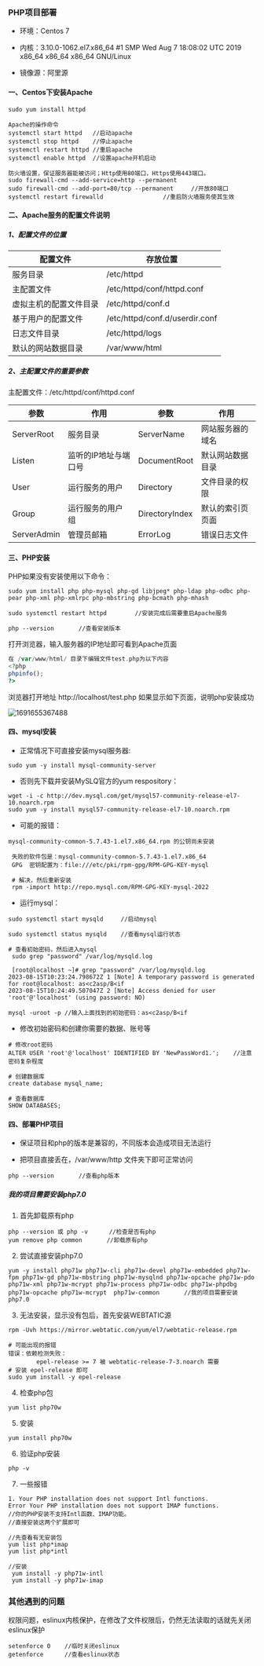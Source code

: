 ### PHP项目部署

- 环境：Centos 7

- 内核：3.10.0-1062.el7.x86_64 #1 SMP Wed Aug 7 18:08:02 UTC 2019 x86_64 x86_64 x86_64 GNU/Linux
- 镜像源：阿里源

#### 一、Centos下安装Apache

```shell
sudo yum install httpd

Apache的操作命令
systemctl start httpd	//启动apache
systemctl stop httpd	//停止apache
systemctl restart httpd //重启apache
systemctl enable httpd	//设置apache开机启动

防火墙设置，保证服务器能被访问；Http使用80端口，Https使用443端口。
sudo firewall-cmd --add-service=http --permanent
sudo firewall-cmd --add-port=80/tcp --permanent		//开放80端口
systemctl restart firewalld					//重启防火墙服务使其生效
```

#### 二、Apache服务的配置文件说明

##### 1、配置文件的位置

| 配置文件               | 存放位置                       |
| ---------------------- | ------------------------------ |
| 服务目录               | /etc/httpd                     |
| 主配置文件             | /etc/httpd/conf/httpd.conf     |
| 虚拟主机的配置文件目录 | /etc/httpd/conf.d              |
| 基于用户的配置文件     | /etc/httpd/conf.d/userdir.conf |
| 日志文件目录           | /etc/httpd/logs                |
| 默认的网站数据目录     | /var/www/html                  |

##### 2、主配置文件的重要参数

主配置文件：/etc/httpd/conf/httpd.conf

| 参数        | 作用                 | 参数           | 作用             |
| ----------- | -------------------- | -------------- | ---------------- |
| ServerRoot  | 服务目录             | ServerName     | 网站服务器的域名 |
| Listen      | 监听的IP地址与端口号 | DocumentRoot   | 默认网站数据目录 |
| User        | 运行服务的用户       | Directory      | 文件目录的权限   |
| Group       | 运行服务的用户组     | DirectoryIndex | 默认的索引页页面 |
| ServerAdmin | 管理员邮箱           | ErrorLog       | 错误日志文件     |

#### 三、PHP安装

PHP如果没有安装使用以下命令：

```shell
sudo yum install php php-mysql php-gd libjpeg* php-ldap php-odbc php-pear php-xml php-xmlrpc php-mbstring php-bcmath php-mhash

sudo systemctl restart httpd		//安装完成后需要重启Apache服务

php --version		//查看安装版本
```

打开浏览器，输入服务器的IP地址即可看到Apache页面

```php
在 /var/www/html/ 目录下编辑文件test.php为以下内容
<?php
phpinfo();
?>
```

浏览器打开地址 http://localhost/test.php 如果显示如下页面，说明php安装成功

![1691655367488](I:\LC\Tpora图片\1691655367488.png)

#### 四、mysql安装

- 正常情况下可直接安装mysql服务器: 

```shell
sudo yum -y install mysql-community-server
```

- 否则先下载并安装MySLQ官方的yum respository： 

```shell
wget -i -c http://dev.mysql.com/get/mysql57-community-release-el7-10.noarch.rpm
sudo yum -y install mysql57-community-release-el7-10.noarch.rpm
```

- 可能的报错：

```shell
mysql-community-common-5.7.43-1.el7.x86_64.rpm 的公钥尚未安装

 失败的软件包是：mysql-community-common-5.7.43-1.el7.x86_64
 GPG  密钥配置为：file:///etc/pki/rpm-gpg/RPM-GPG-KEY-mysql
 
 # 解决，然后重新安装
 rpm -import http://repo.mysql.com/RPM-GPG-KEY-mysql-2022
```

-  运行mysql： 

```shell
sudo systemctl start mysqld		//启动mysql

sudo systemctl status mysqld	//查看mysql运行状态

# 查看初始密码，然后进入mysql
 sudo grep "password" /var/log/mysqld.log
 
 [root@localhost ~]# grep "password" /var/log/mysqld.log
2023-08-15T10:23:24.798672Z 1 [Note] A temporary password is generated for root@localhost: as<c2asp/B<if
2023-08-15T10:24:49.507047Z 2 [Note] Access denied for user 'root'@'localhost' (using password: NO)
 
mysql -uroot -p	//输入上面找到的初始密码：as<c2asp/B<if
```

-  修改初始密码和创建你需要的数据、账号等

```mysql
# 修改root密码
ALTER USER 'root'@'localhost' IDENTIFIED BY 'NewPassWord1.';	//注意密码复杂程度 

# 创建数据库
create database mysql_name;

# 查看数据库
SHOW DATABASES;
```



#### 四、部署PHP项目

- 保证项目和php的版本是兼容的，不同版本会造成项目无法运行

- 把项目直接丢在，/var/www/http 文件夹下即可正常访问

```shell
php --version		//查看php版本
```



##### 我的项目需要安装php7.0

1. 首先卸载原有php

```
php --version 或 php -v		//检查是否有php
yum remove php common 		//卸载原有php
```

2. 尝试直接安装php7.0

```shell
yum -y install php71w php71w-cli php71w-devel php71w-embedded php71w-fpm php71w-gd php71w-mbstring php71w-mysqlnd php71w-opcache php71w-pdo php71w-xml php71w-mcrypt php71w-process php71w-odbc php71w-phpdbg php71w-opcache php71w-mcrypt  php71w-common		//我的项目需要安装php7.0
```

3. 无法安装，显示没有包后，首先安装WEBTATIC源

```shell
rpm -Uvh https://mirror.webtatic.com/yum/el7/webtatic-release.rpm

# 可能出现的报错
错误：依赖检测失败：
        epel-release >= 7 被 webtatic-release-7-3.noarch 需要
# 安装 epel-release 即可
sudo yum install -y epel-release
```

4. 检查php包

```text
yum list php70w
```

5. 安装

```text
yum install php70w
```

6. 验证php安装

```text
php -v 
```

7. 一些报错

```shell
1. Your PHP installation does not support Intl functions.
Error Your PHP installation does not support IMAP functions.
//你的PHP安装不支持Intl函数、IMAP功能。
//直接安装这两个扩展即可

//先查看有无安装包
yum list php*imap
yum list php*intl

//安装
 yum install -y php71w-intl
 yum install -y php71w-imap
```

### 其他遇到的问题

权限问题，eslinux内核保护，在修改了文件权限后，仍然无法读取的话就先关闭eslinux保护

```shell
setenforce 0	//临时关闭eslinux
getenforce		//查看eslinux状态
```

